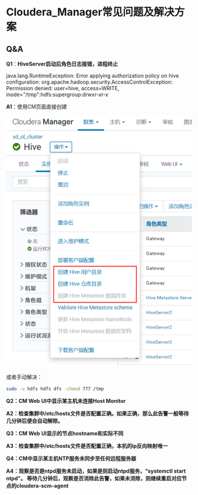 # Cloudera_Manager常见问题及解决方案

## Q&A

**Q1**：**HiveServer启动后角色日志报错，进程终止**

java.lang.RuntimeException: Error applying authorization policy on hive configuration: org.apache.hadoop.security.AccessControlException: Permission denied: user=hive, access=WRITE, inode="/tmp":hdfs:supergroup:drwxr-xr-x

**A1**：使用CM页面直接创建

![img](resources/images/Cloudera_Manager常见问题及解决方案/1668042047372-12.png)

或者手动解决：

```Bash
sudo -u hdfs hdfs dfs -chmod 777 /tmp
```

**Q2：CM Web** **UI中显示某主机未连接Host Monitor**

**A2：检查集群中/etc/hosts文件是否配置正确。如果正确，那么此告警一般等待几分钟后便会自动解除。**

**Q3：CM Web** **UI显示的节点hostname和实际不同**

**A3：检查集群中/etc/hosts文件是否配置正确，本机的ip反向映射唯一**

**Q4：CM中显示某主机NTP服务未同步至任何远程服务器**

**A4：观察是否是ntpd服务未启动，如果是则启动ntpd服务，“systemctl start ntpd”。 等待几分钟后，观察是否消除此告警，如果未消除，则继续重启对应节点的cloudera-scm-agent**